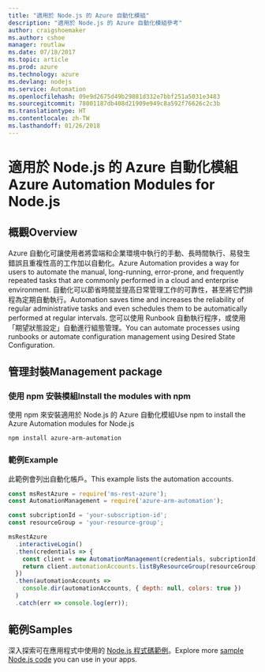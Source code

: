 ```yaml
---
title: "適用於 Node.js 的 Azure 自動化模組"
description: "適用於 Node.js 的 Azure 自動化模組參考"
author: craigshoemaker
ms.author: cshoe
manager: routlaw
ms.date: 07/18/2017
ms.topic: article
ms.prod: azure
ms.technology: azure
ms.devlang: nodejs
ms.service: Automation
ms.openlocfilehash: 09e9d2675d49b29881d332e7bbf251a5031e3483
ms.sourcegitcommit: 78001187db408d21909e949c8a592f76626c2c3b
ms.translationtype: HT
ms.contentlocale: zh-TW
ms.lasthandoff: 01/26/2018
---
```

# <a name="azure-automation-modules-for-nodejs"></a><span data-ttu-id="384ac-103">適用於 Node.js 的 Azure 自動化模組</span><span class="sxs-lookup"><span data-stu-id="384ac-103">Azure Automation Modules for Node.js</span></span>

## <a name="overview"></a><span data-ttu-id="384ac-104">概觀</span><span class="sxs-lookup"><span data-stu-id="384ac-104">Overview</span></span>

<span data-ttu-id="384ac-105">Azure 自動化可讓使用者將雲端和企業環境中執行的手動、長時間執行、易發生錯誤且重複性高的工作加以自動化。</span><span class="sxs-lookup"><span data-stu-id="384ac-105">Azure Automation provides a way for users to automate the manual, long-running, error-prone, and frequently repeated tasks that are commonly performed in a cloud and enterprise environment.</span></span> <span data-ttu-id="384ac-106">自動化可以節省時間並提高日常管理工作的可靠性，甚至將它們排程為定期自動執行。</span><span class="sxs-lookup"><span data-stu-id="384ac-106">Automation saves time and increases the reliability of regular administrative tasks and even schedules them to be automatically performed at regular intervals.</span></span> <span data-ttu-id="384ac-107">您可以使用 Runbook 自動執行程序，或使用「期望狀態設定」自動進行組態管理。</span><span class="sxs-lookup"><span data-stu-id="384ac-107">You can automate processes using runbooks or automate configuration management using Desired State Configuration.</span></span>

## <a name="management-package"></a><span data-ttu-id="384ac-108">管理封裝</span><span class="sxs-lookup"><span data-stu-id="384ac-108">Management package</span></span>

### <a name="install-the-modules-with-npm"></a><span data-ttu-id="384ac-109">使用 npm 安裝模組</span><span class="sxs-lookup"><span data-stu-id="384ac-109">Install the modules with npm</span></span>

<span data-ttu-id="384ac-110">使用 npm 來安裝適用於 Node.js 的 Azure 自動化模組</span><span class="sxs-lookup"><span data-stu-id="384ac-110">Use npm to install the Azure Automation modules for Node.js</span></span>

```bash
npm install azure-arm-automation
```

### <a name="example"></a><span data-ttu-id="384ac-111">範例</span><span class="sxs-lookup"><span data-stu-id="384ac-111">Example</span></span>

<span data-ttu-id="384ac-112">此範例會列出自動化帳戶。</span><span class="sxs-lookup"><span data-stu-id="384ac-112">This example lists the automation accounts.</span></span>

```javascript
const msRestAzure = require('ms-rest-azure');
const AutomationManagement = require('azure-arm-automation');

const subcriptionId = 'your-subscription-id';
const resourceGroup = 'your-resource-group';

msRestAzure
  .interactiveLogin()
  .then(credentials => {
    const client = new AutomationManagement(credentials, subcriptionId);
    return client.automationAccounts.listByResourceGroup(resourceGroup);
  })
  .then(automationAccounts =>
    console.dir(automationAccounts, { depth: null, colors: true })
  )
  .catch(err => console.log(err));

```

## <a name="samples"></a><span data-ttu-id="384ac-113">範例</span><span class="sxs-lookup"><span data-stu-id="384ac-113">Samples</span></span>

<span data-ttu-id="384ac-114">深入探索可在應用程式中使用的 [Node.js 程式碼範例](https://azure.microsoft.com/resources/samples/?platform=nodejs)。</span><span class="sxs-lookup"><span data-stu-id="384ac-114">Explore more [sample Node.js code](https://azure.microsoft.com/resources/samples/?platform=nodejs) you can use in your apps.</span></span>

